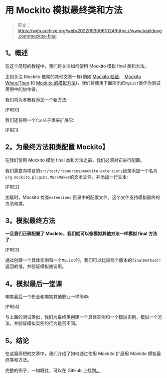 # 用 Mockito 模拟最终类和方法

> 原文：<https://web.archive.org/web/20220930061024/https://www.baeldung.com/mockito-final>

## **1。概述**

在这个简短的教程中，我们将关注如何使用 Mockito 模拟 final 类和方法。

正如关注 Mockito 框架的其他文章一样(例如 [Mockito 验证](/web/20221026103456/https://www.baeldung.com/mockito-verify)、 [Mockito When/Then](/web/20221026103456/https://www.baeldung.com/mockito-behavior) 和 [Mockito 的模拟方法](/web/20221026103456/https://www.baeldung.com/mockito-mock-methods))，我们将使用下面所示的`MyList`类作为测试用例中的协作者。

我们将为本教程添加一个新方法:

[PRE0]

我们还将用一个`final`子类来扩展它:

[PRE1]

## **2。为最终方法和类配置 Mockito】**

在我们使用 Mockito 模仿 final 类和方法之前，我们必须对它进行配置。

我们需要向项目的`src/test/resources/mockito-extensions`目录添加一个名为`org.mockito.plugins.MockMaker`的文本文件，并添加一行文本:

[PRE2]

加载时，Mockito 检查`extensions` 目录中的配置文件。这个文件支持模拟最终的方法和类。

## **3。模拟最终方法**

**一旦我们正确配置了 Mockito，我们就可以像模拟其他方法一样模拟 final 方法了**:

[PRE3]

通过创建一个具体实例和一个`MyList`的，我们可以比较两个版本的`finalMethod()`返回的值，并验证模拟被调用。

## **4。模拟最后一堂课**

嘲笑最后一个职业和嘲笑其他职业一样简单:

[PRE4]

与上面的测试类似，我们为最终类创建一个具体实例和一个模拟实例，模拟一个方法，并验证模拟实例的行为是否不同。

## **5。结论**

在这篇简短的文章中，我们介绍了如何通过使用 Mockito 扩展用 Mockito 模拟最终类和方法。

完整的例子，一如既往，可以在 GitHub 上找到[。](https://web.archive.org/web/20221026103456/https://github.com/eugenp/tutorials/tree/master/testing-modules/mockito-simple)